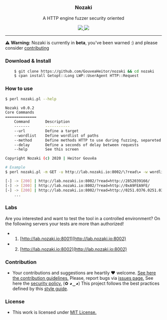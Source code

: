 <p align="center">
  <h3 align="center"><b>Nozaki</b></h3>
  <p align="center">A HTTP engine fuzzer security oriented</p>
  <p align="center">
    <a href="/LICENSE.md">
      <img src="https://img.shields.io/badge/license-MIT-blue.svg">
    </a>
    <a href="https://github.com/GouveaHeitor/nozaki/releases">
      <img src="https://img.shields.io/badge/version-0.1.3-blue.svg">
    </a>
  </p>
</p>

---


⚠️ __Warning:__ Nozaki is currently in __beta__, you've been warned :) and please consider [contributing](./github/CONTRIBUTING.md)

### Download & Install

```bash 
    $ git clone https://github.com/GouveaHeitor/nozaki && cd nozaki
    $ cpan install Getopt::Long LWP::UserAgent HTTP::Request
```
### How to use

```bash
$ perl nozaki.pl --help

Nozaki v0.0.2
Core Commands
==============
	Command       Description
	-------       -----------
	--url         Define a target
	--wordlist    Define wordlist of paths
	--method      Define methods HTTP to use during fuzzing, separeted by ","
	--delay       Define a seconds of delay between requests
	--help        See this screen

Copyright Nozaki (c) 2020 | Heitor Gouvêa

# Example
$ perl nozaki.pl -m GET -u http://lab.nozaki.io:8002/\?read\= -w wordlists/payloads/ssrf.txt | grep "Length: 574"

[-] -> [200] | http://lab.nozaki.io:8002/?read=http://2852039166/        [GET] - OK | Length: 574
[-] -> [200] | http://lab.nozaki.io:8002/?read=http://0xA9FEA9FE/        [GET] - OK | Length: 574
[-] -> [200] | http://lab.nozaki.io:8002/?read=http://0251.0376.0251.0376/       [GET] - OK | Length: 574
    ...
```

### Labs

Are you interested and want to test the tool in a controlled environment? On the following servers your tests are more than authorized!

- 1. [http://lab.nozaki.io:8001](http://lab.nozaki.io:8002)
- 2. [http://lab.nozaki.io:8002](http://lab.nozaki.io:8002)

### Contribution

- Your contributions and suggestions are heartily ♥ welcome. [See here the contribution guidelines.](/.github/CONTRIBUTING.md) Please, report bugs via [issues page.](https://github.com/GouveaHeitor/Nozaki/issues) See here the [security policy.](/SECURITY.md) (✿ ◕‿◕) This project follows the best practices defined by this [style guide](https://heitorgouvea.me/projects/perl-style-guide).

### License

- This work is licensed under [MIT License.](/LICENSE.md)
